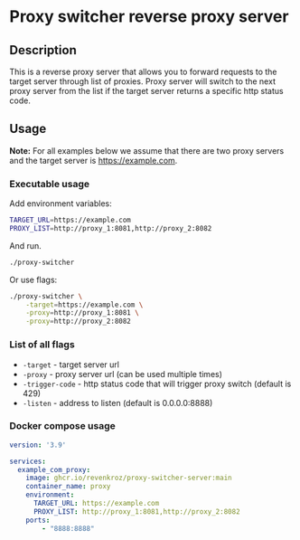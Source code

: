 # Proxy switcher reverse proxy server

## Description

This is a reverse proxy server that allows you to forward requests to the target server through list of proxies.
Proxy server will switch to the next proxy server from the list if the target server returns a specific http status code.

## Usage

__Note:__ For all examples below we assume that there are two proxy servers and the target server is https://example.com.

### Executable usage

Add environment variables:
```bash
TARGET_URL=https://example.com
PROXY_LIST=http://proxy_1:8081,http://proxy_2:8082
```

And run.
```bash
./proxy-switcher
```

Or use flags:
```bash
./proxy-switcher \
    -target=https://example.com \
    -proxy=http://proxy_1:8081 \
    -proxy=http://proxy_2:8082
```

### List of all flags

* `-target` - target server url
* `-proxy` - proxy server url (can be used multiple times)
* `-trigger-code` - http status code that will trigger proxy switch (default is 429)
* `-listen` - address to listen (default is 0.0.0.0:8888)

### Docker compose usage

```yaml
version: '3.9'

services:
  example_com_proxy:
    image: ghcr.io/revenkroz/proxy-switcher-server:main
    container_name: proxy
    environment:
      TARGET_URL: https://example.com
      PROXY_LIST: http://proxy_1:8081,http://proxy_2:8082
    ports:
        - "8888:8888"
```
